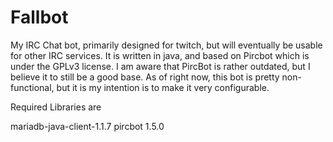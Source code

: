 Fallbot
=======

My IRC Chat bot, primarily designed for twitch, but will eventually be usable for other IRC services.
It is written in java, and based on Pircbot which is under the GPLv3 license. I am aware that PircBot is rather outdated, but I believe it to still be a good base. As of right now, this bot is pretty non-functional, but it is my intention is to make it very configurable.




Required Libraries are

mariadb-java-client-1.1.7
pircbot 1.5.0
